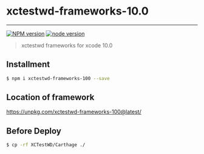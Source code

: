 # xctestwd-frameworks-10.0

---

[![NPM version][npm-image]][npm-url]
[![node version][node-image]][node-url]

[npm-image]: https://img.shields.io/npm/v/xctestwd-frameworks-100.svg?style=flat-square
[npm-url]: https://npmjs.org/package/xctestwd-frameworks-100
[node-image]: https://img.shields.io/badge/node.js-%3E=_7-green.svg?style=flat-square
[node-url]: http://nodejs.org/download/

> xctestwd frameworks for xcode 10.0

## Installment

```bash
$ npm i xctestwd-frameworks-100 --save
```

## Location of framework

https://unpkg.com/xctestwd-frameworks-100@latest/

## Before Deploy

```bash
$ cp -rf XCTestWD/Carthage ./
```
